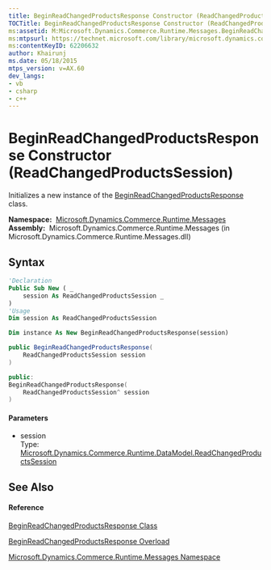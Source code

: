 ```yaml
---
title: BeginReadChangedProductsResponse Constructor (ReadChangedProductsSession) (Microsoft.Dynamics.Commerce.Runtime.Messages)
TOCTitle: BeginReadChangedProductsResponse Constructor (ReadChangedProductsSession)
ms:assetid: M:Microsoft.Dynamics.Commerce.Runtime.Messages.BeginReadChangedProductsResponse.#ctor(Microsoft.Dynamics.Commerce.Runtime.DataModel.ReadChangedProductsSession)
ms:mtpsurl: https://technet.microsoft.com/library/microsoft.dynamics.commerce.runtime.messages.beginreadchangedproductsresponse.beginreadchangedproductsresponse(v=AX.60)
ms:contentKeyID: 62206632
author: Khairunj
ms.date: 05/18/2015
mtps_version: v=AX.60
dev_langs:
- vb
- csharp
- c++
---
```


# BeginReadChangedProductsResponse Constructor (ReadChangedProductsSession)

Initializes a new instance of the [BeginReadChangedProductsResponse](beginreadchangedproductsresponse-class-microsoft-dynamics-commerce-runtime-messages.md) class.

**Namespace:**  [Microsoft.Dynamics.Commerce.Runtime.Messages](microsoft-dynamics-commerce-runtime-messages-namespace.md)  
**Assembly:**  Microsoft.Dynamics.Commerce.Runtime.Messages (in Microsoft.Dynamics.Commerce.Runtime.Messages.dll)

## Syntax

``` vb
'Declaration
Public Sub New ( _
    session As ReadChangedProductsSession _
)
'Usage
Dim session As ReadChangedProductsSession

Dim instance As New BeginReadChangedProductsResponse(session)
```

``` csharp
public BeginReadChangedProductsResponse(
    ReadChangedProductsSession session
)
```

``` c++
public:
BeginReadChangedProductsResponse(
    ReadChangedProductsSession^ session
)
```

#### Parameters

  - session  
    Type: [Microsoft.Dynamics.Commerce.Runtime.DataModel.ReadChangedProductsSession](readchangedproductssession-class-microsoft-dynamics-commerce-runtime-datamodel.md)  

## See Also

#### Reference

[BeginReadChangedProductsResponse Class](beginreadchangedproductsresponse-class-microsoft-dynamics-commerce-runtime-messages.md)

[BeginReadChangedProductsResponse Overload](beginreadchangedproductsresponse-constructor-microsoft-dynamics-commerce-runtime-messages.md)

[Microsoft.Dynamics.Commerce.Runtime.Messages Namespace](microsoft-dynamics-commerce-runtime-messages-namespace.md)

